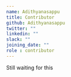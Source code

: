 ```yaml
---
name: Adithyanasappu
title: Contributor
github: Adithyanasappu
twitter: ""
linkedin: ""
slack: ""
joining_date: ""
role : contributor
---
```


Still waiting for this

